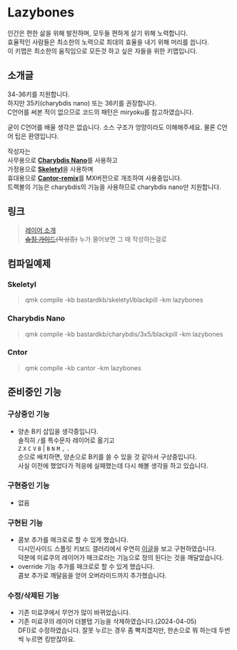 # Lazybones

인간은 편한 삶을 위해 발전하며, 모두들 편하게 살기 위해 노력합니다.  
효율적인 사람들은 최소한의 노력으로 최대의 효율을 내기 위해 머리를 씁니다.  
이 키맵은 최소한의 움직임으로 모든것 하고 싶은 자들을 위한 키맵입니다.

## 소개글

34-36키를 지원합니다.  
하지만 35키(charybdis nano) 또는 36키를 권장합니다.  
C언어를 써본 적이 없으므로 코드의 패턴은 miryoku를 참고하였습니다.

굳이 C언어를 배울 생각은 없습니다. 소스 구조가 엉망이라도 이해해주세요. 물론 C언어 팁은 환영입니다.

작성자는  
사무용으로 [**Charybdis Nano**](https://github.com/Bastardkb/Charybdis)를 사용하고  
가정용으로 [**Skeletyl**](https://github.com/Bastardkb/Skeletyl)을 사용하며  
휴대용으로 [**Cantor-remix**](https://github.com/nilokr/cantor-remix)를 MX버전으로 개조하여 사용중입니다.  
트랙볼의 기능은 charybdis의 기능을 사용하므로 charybdis nano만 지원합니다.

## 링크
> [레이어 소개](./docs/layers/layers.md)  
> ~~[슈킹 가이드](./docs/refs/refs.md)(작성중)~~ 누가 물어보면 그 때 작성하는걸로

## 컴파일예제

### Skeletyl
> qmk compile -kb bastardkb/skeletyl/blackpill -km lazybones

### Charybdis Nano
> qmk compile -kb bastardkb/charybdis/3x5/blackpill -km lazybones

### Cntor
> qmk compile -kb cantor -km lazybones

<!-- ### qmk compile -kb bastardkb/skeletyl/blackpill -km lazybones -e DOUBLE_B=yes -->
<!-- ### qmk compile -kb bastardkb/charybdis/3x5/blackpill -km lazybones -e DOUBLE_B=yes -->

## 준비중인 기능

### 구상중인 기능
- 양손 B키 삽입을 생각중입니다.  
솔직히 `/`를 특수문자 레이어로 옮기고  
`Z` `X` `C` `V` `B` | `B` `N` `M` `,` `.`  
순으로 배치하면, 양손으로 B키를 쓸 수 있을 것 같아서 구상중입니다.  
사실 이전에 했었다가 적응에 실패했는데 다시 해볼 생각을 하고 있습니다.

### 구현중인 기능
- 없음

### 구현된 기능
- 콤보 추가를 매크로로 할 수 있게 했습니다.  
디시인사이드 스플릿 키보드 갤러리에서 우연히 [이글](https://gall.dcinside.com/mini/board/view/?id=splitkeeb&no=1507)을 보고 구현하였습니다.  
덕분에 미료쿠의 레이어가 매크로라는 기능으로 정의 된다는 것을 깨달았습니다.
- override 기능 추가를 매크로로 할 수 있게 했습니다.  
콤보 추가로 깨달음을 얻어 오버라이드까지 추가했습니다.

### 수정/삭제된 기능
- 기존 미료쿠에서 무언가 많이 바뀌었습니다.  
- 기존 미료쿠의 레이어 더블탭 기능을 삭제하였습니다.(2024-04-05)  
DF()로 수정하였습니다. 잘못 누르는 경우 좀 빡치겠지만, 한손으로 뭐 하는데 두번 씩 누르면 킹받잖아요.  
